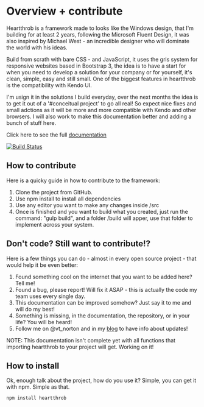 # Overview + contribute
Heartthrob is a framework made to looks like the Windows design, that I'm building for at least 2 years, following the Microsoft Fluent Design, it was also inspired by Michael West - an incredible designer who will dominate the world with his ideas.

Build from scrath with bare CSS - and JavaScript, it uses the gris system for responsive websites based in Bootstrap 3, the idea is to have a start for when you need to develop a solution for your company or for yourself, it's clean, simple, easy and still small. One of the biggest features in heartthrob is the compatibility with Kendo UI.

I'm usign it in the solutions I build everyday, over the next months the idea is to get it out of a '#conceitual project' to go all real! So expect nice fixes and small adctions as it will be more and more compatible with Kendo and other browsers. I will also work to make this documentation better and adding a bunch of stuff here.

Click here to see the full [documentation](http://heartthrob.vtnorton.com/) 

[![Build Status](https://dev.azure.com/vtnorton/Heartthrob/_apis/build/status/heartthrob?branchName=master)](https://dev.azure.com/vtnorton/Heartthrob/_build/latest?definitionId=9&branchName=master)

## How to contribute
Here is a quicky guide in how to contribute to the framework:

1. Clone the project from GitHub.
2. Use npm install to install all dependencies
3. Use any editor you want to make any changes inside /src
4. Once is finished and you want to build what you created, just run the command: "gulp build", and a folder /build will apper, use that folder to implement across your system.

## Don't code? Still want to contribute!?
Here is a few things you can do - almost in every open source project - that would help it be even better:

1. Found something cool on the internet that you want to be added here? Tell me!
2. Found a bug, please report! Will fix it ASAP - this is actually the code my team uses every single day.
3. This documentation can be improved somehow? Just say it to me and will do my best!
4. Something is missing, in the documentation, the repository, or in your life? You will be heard!
5. Follow me on @vt_norton and in my [blog](https://vtnorton.com/blog) to have info about updates!

NOTE: This documentation isn't complete yet with all functions that importing heartthrob to your project will get. Working on it!

## How to install
Ok, enough talk about the project, how do you use it? Simple, you can get it with npm. Simple as that.

```bash
npm install heartthrob
```
